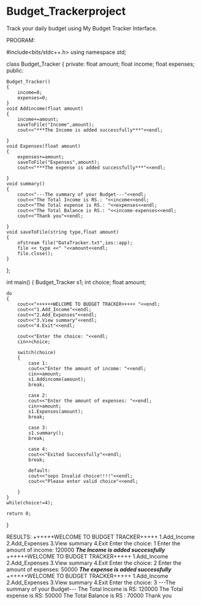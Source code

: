 # Budget_Trackerproject
Track your daily budget using My Budget Tracker Interface.

PROGRAM:

#include<bits/stdc++.h>
using namespace std;

class Budget_Tracker
{
    private:
    float amount;
    float income;
    float expenses;
    public: 
    
    Budget_Tracker()
    {
        income=0;
        expenses=0;
    }
    void Addincome(float amount)
    {
        income+=amount;
        saveToFile("Income",amount);
        cout<<"***The Income is added successfully***"<<endl;

    }
    void Expenses(float amount)
    {
        expenses+=amount;
        saveToFile("Expenses",amount);
        cout<<"***The expense is added successfully***"<<endl;

    }
    void summary()
    {
        cout<<"---The summary of your Budget---"<<endl;
        cout<<"The Total Income is RS.: "<<income<<endl;
        cout<<"The Total expense is RS.: "<<expenses<<endl;
        cout<<"The Total Balance is RS.: "<<income-expenses<<endl;
        cout<<"Thank you"<<endl;
        
    }
    void saveToFile(string type,float amount)
    {
        ofstream file("DataTracker.txt",ios::app);
        file << type <<" "<<amount<<endl;
        file.close();
    }
};

int main()
{
    Budget_Tracker s1;
    int choice;
    float amount;

    do
    {
        cout<<"++++++WELCOME TO BUDGET TRACKER+++++ "<<endl;
        cout<<"1.Add_Income"<<endl;
        cout<<"2.Add_Expenses"<<endl;
        cout<<"3.View summary"<<endl;
        cout<<"4.Exit"<<endl;
        
        cout<<"Enter the choice: "<<endl;
        cin>>choice;

        switch(choice)
        {
            case 1:
            cout<<"Enter the amount of income: "<<endl;
            cin>>amount;
            s1.Addincome(amount);
            break;

            case 2:
            cout<<"Enter the amount of expenses: "<<endl;
            cin>>amount;
            s1.Expenses(amount);
            break;

            case 3:
            s1.summary();
            break;

            case 4:
            cout<<"Exited Successfully"<<endl;
            break;

            default:
            cout<<"oops Invalid choice!!!!"<<endl;
            cout<<"Please enter valid choice"<<endl;

        }
    } 
    while(choice!=4);

    return 0;
    
}

RESULTS:
++++++WELCOME TO BUDGET TRACKER+++++ 
1.Add_Income
2.Add_Expenses
3.View summary
4.Exit
Enter the choice: 
1
Enter the amount of income: 
120000
***The Income is added successfully***
++++++WELCOME TO BUDGET TRACKER+++++
1.Add_Income
2.Add_Expenses
3.View summary
4.Exit
Enter the choice:
2
Enter the amount of expenses:
50000
***The expense is added successfully***
++++++WELCOME TO BUDGET TRACKER+++++
1.Add_Income
2.Add_Expenses
3.View summary
4.Exit
Enter the choice:
3
---The summary of your Budget---
The Total Income is RS: 120000
The Total expense is RS: 50000
The Total Balance is RS : 70000
Thank you

